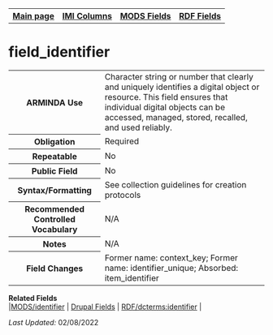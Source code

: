 <!DOCTYPE html>
<html>

<body>
<table style="width:100%">
  <tr>
    <th><a href="index.md">Main page</a></th>
	<th><a href="IMI.md">IMI Columns</a></th>
    <th><a href="MODS.md">MODS Fields</a></th>
    <th><a href="RDF.md">RDF Fields</a></th>
  </tr>
</table>

<h1>field_identifier</h1>
<table>
<tr>
	<th>ARMINDA Use</th>
	<td>Character string or number that clearly and uniquely identifies a digital object or resource. This field ensures that individual digital objects can be accessed, managed, stored, recalled, and used reliably. </td>
</tr>
<tr>
	<th>Obligation</th>
	<td>Required</td>
</tr>
<tr>
	<th>Repeatable</th>
	<td>No</td>
</tr>
<tr>
	<th>Public Field</th>
	<td>No</td>
</tr>
<tr>
	<th>Syntax/Formatting</th>
	<td>See collection guidelines for creation protocols</td>
</tr>
<tr>
	<th>Recommended Controlled Vocabulary</th>
	<td>N/A</td>
</tr>
<tr>
	<th>Notes</th>
	<td>N/A</td>
</tr>
<tr>
	<th>Field Changes</th>
	<td>Former name: context_key; Former name: identifier_unique; Absorbed: item_identifier</td>
</tr>
</table>
<dl>
	<dt><b>Related Fields</b></dt>
		|<a href="MODS.identifier.md">MODS/identifier</a> | 
		<a href="DrupalFields.md#identifier">Drupal Fields</a> | 
		<a href="rdf.dcterms.identifier.md">RDF/dcterms:identifier</a> |
</dl>
<p><i>Last Updated: </i>02/08/2022</p>
</body>
</html>
